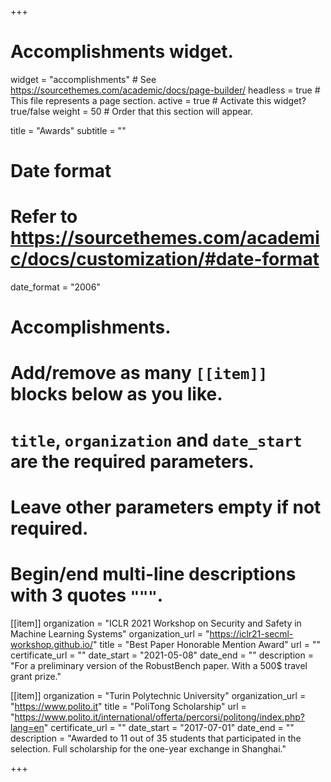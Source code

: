 +++
# Accomplishments widget.
widget = "accomplishments"  # See https://sourcethemes.com/academic/docs/page-builder/
headless = true  # This file represents a page section.
active = true  # Activate this widget? true/false
weight = 50  # Order that this section will appear.

title = "Awards"
subtitle = ""

# Date format
#   Refer to https://sourcethemes.com/academic/docs/customization/#date-format
date_format = "2006"

# Accomplishments.
#   Add/remove as many `[[item]]` blocks below as you like.
#   `title`, `organization` and `date_start` are the required parameters.
#   Leave other parameters empty if not required.
#   Begin/end multi-line descriptions with 3 quotes `"""`.

[[item]]
  organization = "ICLR 2021 Workshop on Security and Safety in Machine Learning Systems"
  organization_url = "https://iclr21-secml-workshop.github.io/"
  title = "Best Paper Honorable Mention Award"
  url = ""
  certificate_url = ""
  date_start = "2021-05-08"
  date_end = ""
  description = "For a preliminary version of the RobustBench paper. With a 500$ travel grant prize."

[[item]]
  organization = "Turin Polytechnic University"
  organization_url = "https://www.polito.it"
  title = "PoliTong Scholarship"
  url = "https://www.polito.it/international/offerta/percorsi/politong/index.php?lang=en"
  certificate_url = ""
  date_start = "2017-07-01"
  date_end = ""
  description = "Awarded to 11 out of 35 students that participated in the selection. Full scholarship for the one-year exchange in Shanghai."

+++
